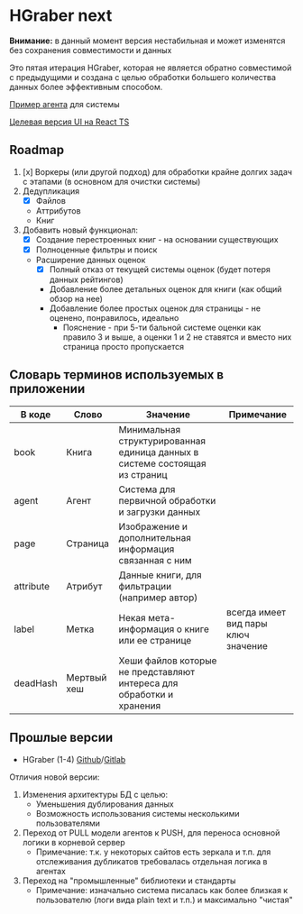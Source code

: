 # HGraber next

**Внимание:** в данный момент версия нестабильная и может изменятся без сохранения совместимости и данных

Это пятая итерация HGraber, которая не является обратно совместимой с предыдущими и создана с целью обработки большего количества данных более эффективным способом.

[Пример агента](https://github.com/gbh007/hgraber-next-agent-example) для системы

[Целевая версия UI на React TS](https://github.com/gbh007/hgraber-next-react-ui)

## Roadmap

1. [x] Воркеры (или другой подход) для обработки крайне долгих задач с этапами (в основном для очистки системы)
2. Дедупликация
   - [x] Файлов
   - Аттрибутов
   - Книг
3. Добавить новый функционал:
   - [x] Создание перестроенных книг - на основании существующих
   - [x] Полноценные фильтры и поиск
   - Расширение данных оценок
     - [x] Полный отказ от текущей системы оценок (будет потеря данных рейтингов)
     - Добавление более детальных оценок для книги (как общий обзор на нее)
     - Добавление более простых оценок для страницы - не оценено, понравилось, идеально
       - Пояснение - при 5-ти бальной системе оценки как правило 3 и выше, а оценки 1 и 2 не ставятся и вместо них страница просто пропускается

## Словарь терминов используемых в приложении

| В коде    | Слово       | Значение                                                                    | Примечание                          |
| --------- | ----------- | --------------------------------------------------------------------------- | ----------------------------------- |
| book      | Книга       | Минимальная структурированная единица данных в системе состоящая из страниц |                                     |
| agent     | Агент       | Система для первичной обработки и загрузки данных                           |                                     |
| page      | Страница    | Изображение и дополнительная информация связанная с ним                     |                                     |
| attribute | Атрибут     | Данные книги, для фильтрации (например автор)                               |                                     |
| label     | Метка       | Некая мета-информация о книге или ее странице                               | всегда имеет вид пары ключ значение |
| deadHash  | Мертвый хеш | Хеши файлов которые не представляют интереса для обработки и хранения       |                                     |

## Прошлые версии

- HGraber (1-4) [Github](https://github.com/gbh007/hgraber)/[Gitlab](https://gitlab.com/gbh007/hgraber)

Отличия новой версии:

1. Изменения архитектуры БД с целью:
   - Уменьшения дублирования данных
   - Возможность использования системы несколькими пользователями
2. Переход от PULL модели агентов к PUSH, для переноса основной логики в корневой сервер
   - Примечание: т.к. у некоторых сайтов есть зеркала и т.п. для отслеживания дубликатов требовалась отдельная логика в агентах
3. Переход на "промышленные" библиотеки и стандарты
   - Примечание: изначально система писалась как более близкая к пользователю (логи вида plain text и т.п.) и максимально "чистая"
